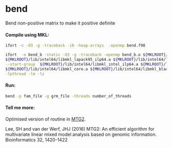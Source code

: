 # bend
Bend non-positive matrix to make it positive definite


#### Compile using MKL:

```sh
ifort -c -O3 -g -traceback -i8 -heap-arrays  -openmp bend.f90
```

```sh
ifort  -o bend_b -static -O3 -g -traceback -openmp bend_b.o ${MKLROOT}/lib/intel64/libmkl_blas95_ilp64.a \
${MKLROOT}/lib/intel64/libmkl_lapack95_ilp64.a ${MKLROOT}/lib/intel64/libmkl_scalapack_ilp64.a -Wl,\
--start-group  ${MKLROOT}/lib/intel64/libmkl_intel_ilp64.a ${MKLROOT}/lib/intel64/libmkl_intel_thread.a \
${MKLROOT}/lib/intel64/libmkl_core.a ${MKLROOT}/lib/intel64/libmkl_blacs_ilp64.a -Wl,--end-group -liomp5\
-lpthread -lm -lz
```

#### Run:
```sh
bend -p fam_file -g grm_file -threads number_of_threads
```

#### Tell me more:

Optimised version of routine in [MTG2](https://sites.google.com/site/honglee0707/mtg2).

Lee, SH and van der Werf, JHJ (2016) MTG2: An efficient algorithm for multivariate linear mixed model analysis based on genomic information. Bioinformatics 32, 1420-1422
